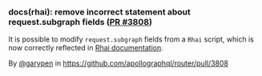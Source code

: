 ### docs(rhai): remove incorrect statement about request.subgraph fields ([PR #3808](https://github.com/apollographql/router/pull/3808))

It is possible to modify `request.subgraph` fields from a `Rhai` script, which is now correctly reflected in [Rhai documentation](https://www.apollographql.com/docs/router/customizations/rhai-api/#request-interface).

By [@garypen](https://github.com/garypen) in https://github.com/apollographql/router/pull/3808